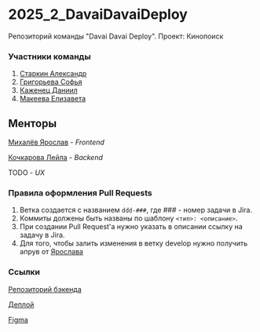 # 2025_2_DavaiDavaiDeploy

Репозиторий команды "Davai Davai Deploy". Проект: Кинопоиск

### Участники команды

1. [Старкин Александр](https://github.com/Robocotik)
2. [Григорьева Софья](https://github.com/sofia-grigoreva)
3. [Каженец Даниил](https://github.com/DanKazh)
4. [Макеева Елизавета](https://github.com/Elizaveta-Makeeva)

## Менторы

[Михалёв Ярослав](https://github.com/YarikMix) - _Frontend_

[Кочкарова Лейла](https://github.com/k-t-l-h) - _Backend_

TODO - _UX_

### Правила оформления Pull Requests

1. Ветка создается с названием `ddd-###`, где ### - номер задачи в Jira.
2. Коммиты должены быть названы по шаблону `<тип>: <описание>`.
3. При создании Pull Request'а нужно указать в описании ссылку на задачу в Jira.
4. Для того, чтобы залить изменения в ветку develop нужно получить апрув от [Ярослава](https://t.me/Yaroslav738)

### Ссылки

[Репозиторий бэкенда](https://github.com/go-park-mail-ru/2025_2_DavaiDavaiDeploy)

[Деплой](https://ddfilms.online)

[Figma](https://www.figma.com/design/jR26e56TaU1xmJP69bHDtj/DDD--%D0%9A%D0%B8%D0%BD%D0%BE%D0%BF%D0%BE%D0%B8%D1%81%D0%BA-?node-id=0-1&t=buNv5zOHlfm1X8R4-1)
